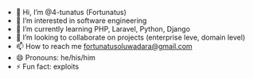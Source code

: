 - 👋 Hi, I’m @4-tunatus (Fortunatus)
- 👀 I’m interested in software engineering
- 🌱 I’m currently learning PHP, Laravel, Python, Django
- 💞️ I’m looking to collaborate on projects (enterprise leve, domain level)
- 📫 How to reach me fortunatusoluwadara@gmail.com
- 😄 Pronouns: he/his/him
- ⚡ Fun fact: exploits

<!---
4-tunatus/4-tunatus is a ✨ special ✨ repository because its `README.md` (this file) appears on your GitHub profile.
You can click the Preview link to take a look at your changes.
--->
